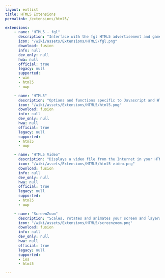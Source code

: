 ```yaml
---
layout: extlist
title: HTML5 Extensions
permalink: /extensions/html5/

extensions:
    - name: "HTML5 - fgl"
      description: "Interface with the fgl HTML5 advertisement and game API."
      icon: "/wiki/assets/Extensions/HTML5/fgl.png"
      download: fusion
      info: null
      dev_only: null
      hwa: null
      official: true
      legacy: null
      supported:
      - win
      - html5
      - uwp

    - name: "HTML5"
      description: "Options and functions specific to Javascript and HTML5 applications."
      icon: "/wiki/assets/Extensions/HTML5/html5.png"
      download: fusion
      info: null
      dev_only: null
      hwa: null
      official: true
      legacy: null
      supported:
      - html5
      - uwp

    - name: "HTML5 Video"
      description: "Displays a video file from the Internet in your HTML5 application."
      icon: "/wiki/assets/Extensions/HTML5/html5-video.png"
      download: fusion
      info: null
      dev_only: null
      hwa: null
      official: true
      legacy: null
      supported:
      - html5
      - uwp

    - name: "ScreenZoom"
      description: "Scales, rotates and animates your screen and layers."
      icon: "/wiki/assets/Extensions/HTML5/screenzoom.png"
      download: fusion
      info: null
      dev_only: null
      hwa: null
      official: true
      legacy: null
      supported:
      - ios
      - html5

---
```

